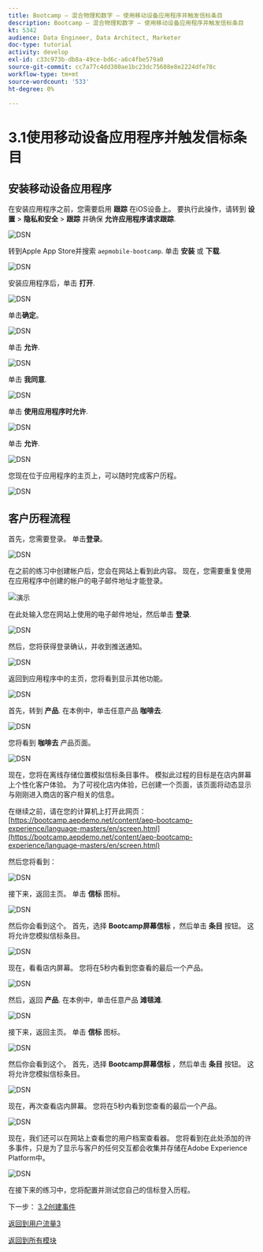 ```yaml
---
title: Bootcamp — 混合物理和数字 — 使用移动设备应用程序并触发信标条目
description: Bootcamp — 混合物理和数字 — 使用移动设备应用程序并触发信标条目
kt: 5342
audience: Data Engineer, Data Architect, Marketer
doc-type: tutorial
activity: develop
exl-id: c33c973b-db8a-49ce-bd6c-a6c4fbe579a0
source-git-commit: cc7a77c4dd380ae1bc23dc75608e8e2224dfe78c
workflow-type: tm+mt
source-wordcount: '533'
ht-degree: 0%

---
```


# 3.1使用移动设备应用程序并触发信标条目

## 安装移动设备应用程序

在安装应用程序之前，您需要启用 **跟踪** 在iOS设备上。 要执行此操作，请转到 **设置** > **隐私和安全** > **跟踪** 并确保 **允许应用程序请求跟踪**.

![DSN](./../uc3/images/app4.png)

转到Apple App Store并搜索 `aepmobile-bootcamp`. 单击 **安装** 或 **下载**.

![DSN](./../uc3/images/app1.png)

安装应用程序后，单击 **打开**.

![DSN](./../uc3/images/app2.png)

单击&#x200B;**确定**。

![DSN](./../uc3/images/app9.png)

单击 **允许**.

![DSN](./../uc3/images/app3.png)

单击 **我同意**.

![DSN](./../uc3/images/app7.png)

单击 **使用应用程序时允许**.

![DSN](./../uc3/images/app8.png)

单击 **允许**.

![DSN](./../uc3/images/app5.png)

您现在位于应用程序的主页上，可以随时完成客户历程。

![DSN](./../uc3/images/app12.png)

## 客户历程流程

首先，您需要登录。 单击&#x200B;**登录**。

![DSN](./images/app13.png)

在之前的练习中创建帐户后，您会在网站上看到此内容。 现在，您需要重复使用在应用程序中创建的帐户的电子邮件地址才能登录。

![演示](./images/pv1.png)

在此处输入您在网站上使用的电子邮件地址，然后单击 **登录**.

![DSN](./images/app14.png)

然后，您将获得登录确认，并收到推送通知。

![DSN](./images/app15.png)

返回到应用程序中的主页，您将看到显示其他功能。

![DSN](./images/app17.png)

首先，转到 **产品**. 在本例中，单击任意产品 **咖啡去**.

![DSN](./images/app19.png)

您将看到 **咖啡去** 产品页面。

![DSN](./images/app20.png)

现在，您将在离线存储位置模拟信标条目事件。 模拟此过程的目标是在店内屏幕上个性化客户体验。 为了可视化店内体验，已创建一个页面，该页面将动态显示与刚刚进入商店的客户相关的信息。

在继续之前，请在您的计算机上打开此网页： [https://bootcamp.aepdemo.net/content/aep-bootcamp-experience/language-masters/en/screen.html](https://bootcamp.aepdemo.net/content/aep-bootcamp-experience/language-masters/en/screen.html)

然后您将看到：

![DSN](./images/screen1.png)

接下来，返回主页。 单击 **信标** 图标。

![DSN](./images/app23.png)

然后你会看到这个。 首先，选择 **Bootcamp屏幕信标** ，然后单击 **条目** 按钮。 这将允许您模拟信标条目。

![DSN](./images/app21.png)

现在，看看店内屏幕。 您将在5秒内看到您查看的最后一个产品。

![DSN](./images/screen2.png)

然后，返回 **产品**. 在本例中，单击任意产品 **滩毯滩**.

![DSN](./images/app22.png)

接下来，返回主页。 单击 **信标** 图标。

![DSN](./images/app23.png)

然后你会看到这个。 首先，选择 **Bootcamp屏幕信标** ，然后单击 **条目** 按钮。 这将允许您模拟信标条目。

![DSN](./images/app21.png)

现在，再次查看店内屏幕。 您将在5秒内看到您查看的最后一个产品。

![DSN](./images/screen3.png)

现在，我们还可以在网站上查看您的用户档案查看器。 您将看到在此处添加的许多事件，只是为了显示与客户的任何交互都会收集并存储在Adobe Experience Platform中。

![DSN](./images/screen4.png)

在接下来的练习中，您将配置并测试您自己的信标登入历程。

下一步： [3.2创建事件](./ex2.md)

[返回到用户流量3](./uc3.md)

[返回到所有模块](../../overview.md)
